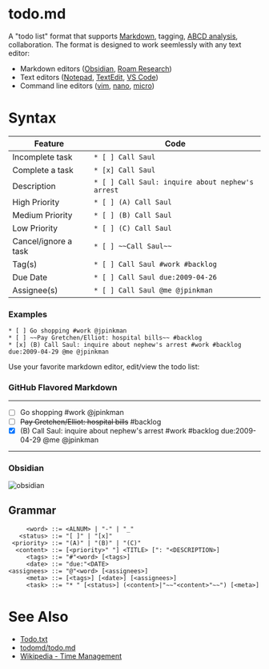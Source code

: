 # todo.md

A "todo list" format that supports [Markdown](https://www.markdownguide.org/), tagging, [ABCD analysis](https://en.wikipedia.org/wiki/Time_management#ABCD_analysis), collaboration. The format is designed to work seemlessly with any text editor:
  * Markdown editors ([Obsidian](https://obsidian.md/), [Roam Research](https://roamresearch.com/))
  * Text editors ([Notepad](https://apps.microsoft.com/store/detail/windows-notepad/9MSMLRH6LZF3?hl=en-us&gl=us), [TextEdit](https://support.apple.com/guide/textedit/welcome/mac), [VS Code](https://code.visualstudio.com/docs/languages/markdown))
  * Command line editors ([vim](https://www.vim.org/), [nano](https://www.nano-editor.org/), [micro](https://micro-editor.github.io/))

# Syntax
| Feature | Code |
| --- | --- |
| Incomplete task | `* [ ] Call Saul` |
| Complete a task | `* [x] Call Saul` |
| Description | `* [ ] Call Saul: inquire about nephew's arrest` |
| High Priority | `* [ ] (A) Call Saul` |
| Medium Priority | `* [ ] (B) Call Saul` |
| Low Priority | `* [ ] (C) Call Saul` |
| Cancel/ignore a task | `* [ ] ~~Call Saul~~` |
| Tag(s) | `* [ ] Call Saul #work #backlog` |
| Due Date | `* [ ] Call Saul due:2009-04-26` |
| Assignee(s) | `* [ ] Call Saul @me @jpinkman` |

### Examples

```
* [ ] Go shopping #work @jpinkman
* [ ] ~~Pay Gretchen/Elliot: hospital bills~~ #backlog
* [x] (B) Call Saul: inquire about nephew's arrest #work #backlog due:2009-04-29 @me @jpinkman
```

Use your favorite markdown editor, edit/view the todo list:

### GitHub Flavored Markdown

---

* [ ] Go shopping #work @jpinkman
* [ ] ~~Pay Gretchen/Elliot: hospital bills~~ #backlog
* [x] (B) Call Saul: inquire about nephew's arrest #work #backlog due:2009-04-29 @me @jpinkman

---

### Obsidian
![obsidian](https://user-images.githubusercontent.com/48300131/203187819-b38ec602-c1bc-4c64-a729-c2d545a987f4.png)

## Grammar

```
     <word> ::= <ALNUM> | "-" | "_"
   <status> ::= "[ ]" | "[x]"
 <priority> ::= "(A)" | "(B)" | "(C)"
  <content> ::= [<priority>" "] <TITLE> [": "<DESCRIPTION>]
     <tags> ::= "#"<word> [<tags>]
     <date> ::= "due:"<DATE>
<assignees> ::= "@"<word> [<assignees>]
     <meta> ::= [<tags>] [<date>] [<assignees>]
     <task> ::= "* " [<status>] (<content>|"~~"<content>"~~") [<meta>]
```

# See Also
* [Todo.txt](http://todotxt.org/)
* [todomd/todo.md](https://github.com/todomd/todo.md)
* [Wikipedia - Time Management](https://en.wikipedia.org/wiki/Time_management)
